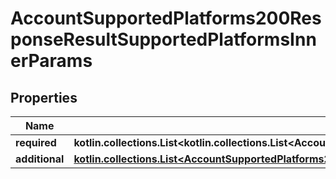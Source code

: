 
# AccountSupportedPlatforms200ResponseResultSupportedPlatformsInnerParams

## Properties
| Name | Type | Description | Notes |
| ------------ | ------------- | ------------- | ------------- |
| **required** | **kotlin.collections.List&lt;kotlin.collections.List&lt;AccountSupportedPlatforms200ResponseResultSupportedPlatformsInnerParamsRequiredInnerInner&gt;&gt;** |  |  [optional] |
| **additional** | [**kotlin.collections.List&lt;AccountSupportedPlatforms200ResponseResultSupportedPlatformsInnerParamsRequiredInnerInner&gt;**](AccountSupportedPlatforms200ResponseResultSupportedPlatformsInnerParamsRequiredInnerInner.md) |  |  [optional] |



